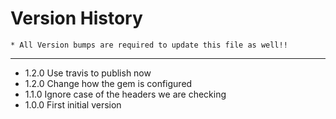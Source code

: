Version History
====
    * All Version bumps are required to update this file as well!!
----

* 1.2.0 Use travis to publish now
* 1.2.0 Change how the gem is configured
* 1.1.0 Ignore case of the headers we are checking
* 1.0.0 First initial version
